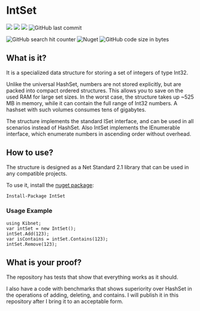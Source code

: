# IntSet
![](https://github.com/Kibnet/IntSet/workflows/NuGet%20Generation/badge.svg?branch=master)
![](https://img.shields.io/github/issues/Kibnet/IntSet.svg?label=Issues)
![](https://img.shields.io/github/tag/Kibnet/IntSet.svg?label=Last%20Version)
![GitHub last commit](https://img.shields.io/github/last-commit/kibnet/IntSet)

![GitHub search hit counter](https://img.shields.io/github/search/kibnet/IntSet/IntSet?label=GitHub%20Search%20Hits)
![Nuget](https://img.shields.io/nuget/dt/IntSet?label=IntSet%20Downloads)
![GitHub code size in bytes](https://img.shields.io/github/languages/code-size/kibnet/IntSet?label=Code%20Size)

## What is it?
It is a specialized data structure for storing a set of integers of type Int32.

Unlike the universal HashSet<int>, numbers are not stored explicitly, but are packed into compact ordered structures.
This allows you to save on the used RAM for large set sizes. 
In the worst case, the structure takes up ~525 MB in memory, while it can contain the full range of Int32 numbers. A hashset with such volumes consumes tens of gigabytes.

The structure implements the standard ISet<int> interface, and can be used in all scenarios instead of HashSet<int>.
Also IntSet implements the IEnumerable<int> interface, which enumerate numbers in ascending order without overhead.

## How to use?
The structure is designed as a Net Standard 2.1 library that can be used in any compatible projects.

To use it, install the [nuget package](https://www.nuget.org/packages/IntSet/):
```
Install-Package IntSet
```
### Usage Example
```
using Kibnet;
var intSet = new IntSet();
intSet.Add(123);
var isContains = intSet.Contains(123);
intSet.Remove(123);
```

## What is your proof?
The repository has tests that show that everything works as it should.

I also have a code with benchmarks that shows superiority over HashSet in the operations of adding, deleting, and contains.
I will publish it in this repository after I bring it to an acceptable form.
